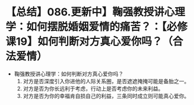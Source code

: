 # 【总结】086.更新中】鞠强教授讲心理学：如何摆脱婚姻爱情的痛苦？：【必修课19】如何判断对方真心爱你吗？（合法爱情）

-   鞠强教授讲心理学：如何判断对方真心爱你吗？
    1.  对方是否深度引入你进他的人际关系圈，是否遮遮掩掩可能是备胎之一。
    2.  对方是否为你长远利于考虑，行动上是否考虑你的未来利益。
    3.  对方是否为你的幸福肯自损自己的利益，三条同时成立则可能真心爱你。